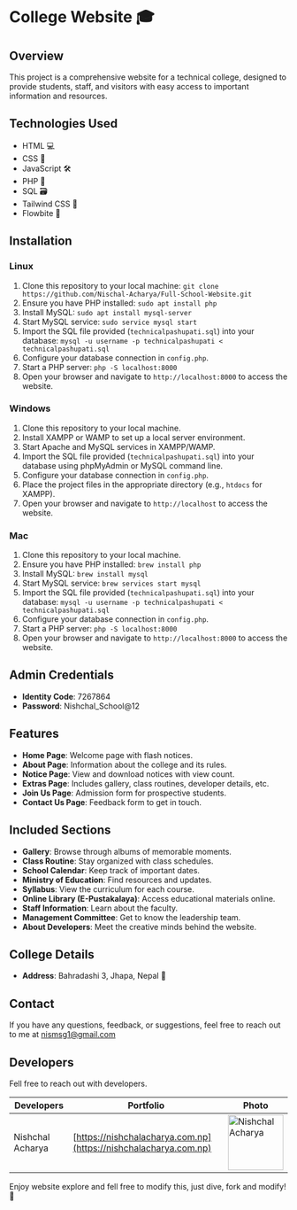 # College Website 🎓

## Overview
This project is a comprehensive website for a technical college, designed to provide students, staff, and visitors with easy access to important information and resources.

## Technologies Used
- HTML 💻
- CSS 🎨
- JavaScript 🛠️
- PHP 🐘
- SQL 🗃️
- Tailwind CSS 🌈
- Flowbite 🌊

## Installation
 
### Linux
1. Clone this repository to your local machine: `git clone https://github.com/Nischal-Acharya/Full-School-Website.git`
2. Ensure you have PHP installed: `sudo apt install php`
3. Install MySQL: `sudo apt install mysql-server`
4. Start MySQL service: `sudo service mysql start`
5. Import the SQL file provided (`technicalpashupati.sql`) into your database: `mysql -u username -p technicalpashupati < technicalpashupati.sql`
6. Configure your database connection in `config.php`.
7. Start a PHP server: `php -S localhost:8000`
8. Open your browser and navigate to `http://localhost:8000` to access the website.

### Windows
1. Clone this repository to your local machine.
2. Install XAMPP or WAMP to set up a local server environment.
3. Start Apache and MySQL services in XAMPP/WAMP.
4. Import the SQL file provided (`technicalpashupati.sql`) into your database using phpMyAdmin or MySQL command line.
5. Configure your database connection in `config.php`.
6. Place the project files in the appropriate directory (e.g., `htdocs` for XAMPP).
7. Open your browser and navigate to `http://localhost` to access the website.

### Mac
1. Clone this repository to your local machine.
2. Ensure you have PHP installed: `brew install php`
3. Install MySQL: `brew install mysql`
4. Start MySQL service: `brew services start mysql`
5. Import the SQL file provided (`technicalpashupati.sql`) into your database: `mysql -u username -p technicalpashupati < technicalpashupati.sql`
6. Configure your database connection in `config.php`.
7. Start a PHP server: `php -S localhost:8000`
8. Open your browser and navigate to `http://localhost:8000` to access the website.

## Admin Credentials
- **Identity Code**: 7267864
- **Password**: Nishchal_School@12

## Features
- **Home Page**: Welcome page with flash notices.
- **About Page**: Information about the college and its rules.
- **Notice Page**: View and download notices with view count.
- **Extras Page**: Includes gallery, class routines, developer details, etc.
- **Join Us Page**: Admission form for prospective students.
- **Contact Us Page**: Feedback form to get in touch.

## Included Sections
- **Gallery**: Browse through albums of memorable moments.
- **Class Routine**: Stay organized with class schedules.
- **School Calendar**: Keep track of important dates.
- **Ministry of Education**: Find resources and updates.
- **Syllabus**: View the curriculum for each course.
- **Online Library (E-Pustakalaya)**: Access educational materials online.
- **Staff Information**: Learn about the faculty.
- **Management Committee**: Get to know the leadership team.
- **About Developers**: Meet the creative minds behind the website.

## College Details
- **Address**: Bahradashi 3, Jhapa, Nepal 🏫

## Contact

If you have any questions, feedback, or suggestions, feel free to reach out to me at [nismsg1@gmail.com](mailto:nismsg1@gmail.com)

## Developers

Fell free to reach out with developers.

| Developers         | Portfolio                                  | Photo |
| ----------------- | ------------------------------------------ |-------|
| Nishchal Acharya  | [https://nishchalacharya.com.np](https://nishchalacharya.com.np)  | <img src="https://nishchalacharya.com.np/img/hero.png" alt="Nishchal Acharya" width="100"/> |

Enjoy website explore and fell free to modify this, just dive, fork and modify! 🎉
